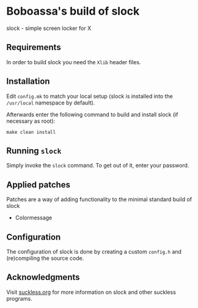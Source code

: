 # Boboassa's build of slock

slock - simple screen locker for X

## Requirements

In order to build slock you need the `Xlib` header files.

## Installation

Edit `config.mk` to match your local setup (slock is installed into
the `/usr/local` namespace by default).

Afterwards enter the following command to build and install slock
(if necessary as root):

```
make clean install
```

## Running `slock`

Simply invoke the `slock` command. To get out of it, enter your password.

## Applied patches

Patches are a way of adding functionality to the minimal standard build of slock

- Colormessage

## Configuration

The configuration of slock is done by creating a custom `config.h`
and (re)compiling the source code.

## Acknowledgments

Visit [suckless.org](https://tools.suckless.org/slock/) for more information on slock
and other suckless programs.

